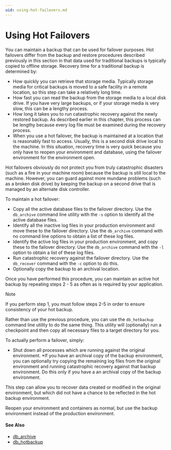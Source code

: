 ```yaml
---
uid: using-hot-failovers.md
---
```


# Using Hot Failovers

You can maintain a backup that can be used for failover purposes. Hot failovers differ from the backup and restore procedures described previously in this section in that data used for traditional backups is typically copied to offline storage. Recovery time for a traditional backup is determined by:

* How quickly you can retrieve that storage media. Typically storage media for critical backups is moved to a safe facility in a remote location, so this step can take a relatively long time.
* How fast you can read the backup from the storage media to a local disk drive. If you have very large backups, or if your storage media is very slow, this can be a lengthy process.
* How long it takes you to run catastrophic recovery against the newly restored backup. As described earlier in this chapter, this process can be lengthy because every log file must be examined during the recovery process.
* When you use a hot failover, the backup is maintained at a location that is reasonably fast to access. Usually, this is a second disk drive local to the machine. In this situation, recovery time is very quick because you only have to reopen your environment and database, using the failover environment for the environment open.


Hot failovers obviously do not protect you from truly catastrophic disasters (such as a fire in your machine room) because the backup is still local to the machine. However, you can guard against more mundane problems (such as a broken disk drive) by keeping the backup on a second drive that is managed by an alternate disk controller.


To maintain a hot failover:

* Copy all the active database files to the failover directory. Use the `db_archive` command line utility with the `-s` option to identify all the active database files.
* Identify all the inactive log files in your production environment and move these to the failover directory. Use the `db_archive` command with no command line options to obtain a list of these log files.
* Identify the active log files in your production environment, and copy these to the failover directory. Use the `db_archive` command with the `-l` option to obtain a list of these log files.
* Run catastrophic recovery against the failover directory. Use the `db_recover` command with the `-c` option to do this.
* Optionally copy the backup to an archival location.

Once you have performed this procedure, you can maintain an active hot backup by repeating steps 2 - 5 as often as is required by your application.

>[!NOTE]
>If you perform step 1, you must follow steps 2-5 in order to ensure consistency of your hot backup.


Rather than use the previous procedure, you can use the `db_hotbackup` command line utility to do the same thing. This utility will (optionally) run a checkpoint and then copy all necessary files to a target directory for you.

To actually perform a failover, simply:

* Shut down all processes which are running against the original environment.
*If you have an archival copy of the backup environment, you can optionally try copying the remaining log files from the original environment and running catastrophic recovery against that backup environment. Do this only if you have a an archival copy of the backup environment.


This step can allow you to recover data created or modified in the original environment, but which did not have a chance to be reflected in the hot backup environment.

Reopen your environment and containers as normal, but use the backup environment instead of the production environment.

#### See Also
* [db_archive](xref:db_archive.md)
* [db_hotbackup](xref:db_hotbackup.md)
